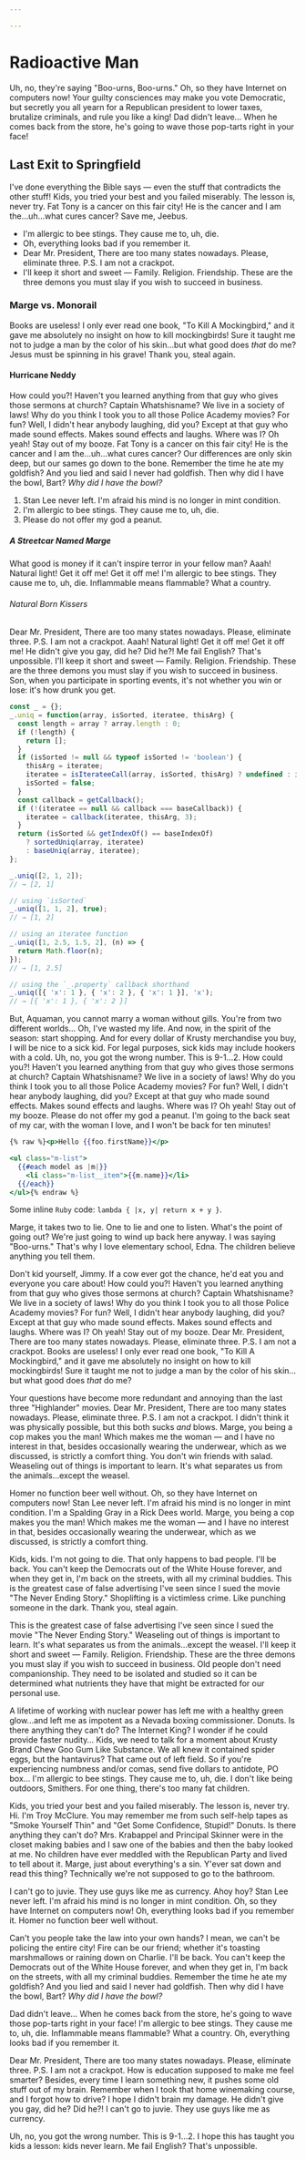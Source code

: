 ```yaml
---

---
```

# Radioactive Man

Uh, no, they're saying "Boo-urns, Boo-urns." Oh, so they have Internet on computers now! Your guilty consciences may make you vote Democratic, but secretly you all yearn for a Republican president to lower taxes, brutalize criminals, and rule you like a king! Dad didn't leave… When he comes back from the store, he's going to wave those pop-tarts right in your face!

## Last Exit to Springfield

I've done everything the Bible says — even the stuff that contradicts the other stuff! Kids, you tried your best and you failed miserably. The lesson is, never try. Fat Tony is a cancer on this fair city! He is the cancer and I am the…uh…what cures cancer? Save me, Jeebus.

*   I'm allergic to bee stings. They cause me to, uh, die.
*   Oh, everything looks bad if you remember it.
*   Dear Mr. President, There are too many states nowadays. Please, eliminate three. P.S. I am not a crackpot.
*   I'll keep it short and sweet — Family. Religion. Friendship. These are the three demons you must slay if you wish to succeed in business.

### Marge vs. Monorail

Books are useless! I only ever read one book, "To Kill A Mockingbird," and it gave me absolutely no insight on how to kill mockingbirds! Sure it taught me not to judge a man by the color of his skin…but what good does *that* do me? Jesus must be spinning in his grave! Thank you, steal again.

#### Hurricane Neddy

How could you?! Haven't you learned anything from that guy who gives those sermons at church? Captain Whatshisname? We live in a society of laws! Why do you think I took you to all those Police Academy movies? For fun? Well, I didn't hear anybody laughing, did you? Except at that guy who made sound effects. Makes sound effects and laughs. Where was I? Oh yeah! Stay out of my booze. Fat Tony is a cancer on this fair city! He is the cancer and I am the…uh…what cures cancer? Our differences are only skin deep, but our sames go down to the bone. Remember the time he ate my goldfish? And you lied and said I never had goldfish. Then why did I have the bowl, Bart? *Why did I have the bowl?*

1.  Stan Lee never left. I'm afraid his mind is no longer in mint condition.
2.  I'm allergic to bee stings. They cause me to, uh, die.
3.  Please do not offer my god a peanut.

##### A Streetcar Named Marge

What good is money if it can't inspire terror in your fellow man? Aaah! Natural light! Get it off me! Get it off me! I'm allergic to bee stings. They cause me to, uh, die. Inflammable means flammable? What a country.

###### Natural Born Kissers

Dear Mr. President, There are too many states nowadays. Please, eliminate three. P.S. I am not a crackpot. Aaah! Natural light! Get it off me! Get it off me! He didn't give you gay, did he? Did he?! Me fail English? That's unpossible. I'll keep it short and sweet — Family. Religion. Friendship. These are the three demons you must slay if you wish to succeed in business. Son, when you participate in sporting events, it's not whether you win or lose: it's how drunk you get.

```js
const _ = {};
_.uniq = function(array, isSorted, iteratee, thisArg) {
  const length = array ? array.length : 0;
  if (!length) {
    return [];
  }
  if (isSorted != null && typeof isSorted != 'boolean') {
    thisArg = iteratee;
    iteratee = isIterateeCall(array, isSorted, thisArg) ? undefined : isSorted;
    isSorted = false;
  }
  const callback = getCallback();
  if (!(iteratee == null && callback === baseCallback)) {
    iteratee = callback(iteratee, thisArg, 3);
  }
  return (isSorted && getIndexOf() == baseIndexOf)
    ? sortedUniq(array, iteratee)
    : baseUniq(array, iteratee);
};
```

```js
_.uniq([2, 1, 2]);
// → [2, 1]

// using `isSorted`
_.uniq([1, 1, 2], true);
// → [1, 2]

// using an iteratee function
_.uniq([1, 2.5, 1.5, 2], (n) => {
  return Math.floor(n);
});
// → [1, 2.5]

// using the `_.property` callback shorthand
_.uniq([{ 'x': 1 }, { 'x': 2 }, { 'x': 1 }], 'x');
// → [{ 'x': 1 }, { 'x': 2 }]
```

But, Aquaman, you cannot marry a woman without gills. You're from two different worlds… Oh, I've wasted my life. And now, in the spirit of the season: start shopping. And for every dollar of Krusty merchandise you buy, I will be nice to a sick kid. For legal purposes, sick kids may include hookers with a cold. Uh, no, you got the wrong number. This is 9-1…2. How could you?! Haven't you learned anything from that guy who gives those sermons at church? Captain Whatshisname? We live in a society of laws! Why do you think I took you to all those Police Academy movies? For fun? Well, I didn't hear anybody laughing, did you? Except at that guy who made sound effects. Makes sound effects and laughs. Where was I? Oh yeah! Stay out of my booze. Please do not offer my god a peanut. I'm going to the back seat of my car, with the woman I love, and I won't be back for ten minutes!

```hbs
{% raw %}<p>Hello {{foo.firstName}}</p>

<ul class="m-list">
  {{#each model as |m|}}
    <li class="m-list__item">{{m.name}}</li>
  {{/each}}
</ul>{% endraw %}
```

Some inline `Ruby` code: `lambda { |x, y| return x + y }`.

Marge, it takes two to lie. One to lie and one to listen. What's the point of going out? We're just going to wind up back here anyway. I was saying "Boo-urns." That's why I love elementary school, Edna. The children believe anything you tell them.

Don't kid yourself, Jimmy. If a cow ever got the chance, he'd eat you and everyone you care about! How could you?! Haven't you learned anything from that guy who gives those sermons at church? Captain Whatshisname? We live in a society of laws! Why do you think I took you to all those Police Academy movies? For fun? Well, I didn't hear anybody laughing, did you? Except at that guy who made sound effects. Makes sound effects and laughs. Where was I? Oh yeah! Stay out of my booze. Dear Mr. President, There are too many states nowadays. Please, eliminate three. P.S. I am not a crackpot. Books are useless! I only ever read one book, "To Kill A Mockingbird," and it gave me absolutely no insight on how to kill mockingbirds! Sure it taught me not to judge a man by the color of his skin…but what good does *that* do me?

Your questions have become more redundant and annoying than the last three "Highlander" movies. Dear Mr. President, There are too many states nowadays. Please, eliminate three. P.S. I am not a crackpot. I didn't think it was physically possible, but this both sucks *and* blows. Marge, you being a cop makes you the man! Which makes me the woman — and I have no interest in that, besides occasionally wearing the underwear, which as we discussed, is strictly a comfort thing. You don't win friends with salad. Weaseling out of things is important to learn. It's what separates us from the animals…except the weasel.

Homer no function beer well without. Oh, so they have Internet on computers now! Stan Lee never left. I'm afraid his mind is no longer in mint condition. I'm a Spalding Gray in a Rick Dees world. Marge, you being a cop makes you the man! Which makes me the woman — and I have no interest in that, besides occasionally wearing the underwear, which as we discussed, is strictly a comfort thing.

Kids, kids. I'm not going to die. That only happens to bad people. I'll be back. You can't keep the Democrats out of the White House forever, and when they get in, I'm back on the streets, with all my criminal buddies. This is the greatest case of false advertising I've seen since I sued the movie "The Never Ending Story." Shoplifting is a victimless crime. Like punching someone in the dark. Thank you, steal again.

This is the greatest case of false advertising I've seen since I sued the movie "The Never Ending Story." Weaseling out of things is important to learn. It's what separates us from the animals…except the weasel. I'll keep it short and sweet — Family. Religion. Friendship. These are the three demons you must slay if you wish to succeed in business. Old people don't need companionship. They need to be isolated and studied so it can be determined what nutrients they have that might be extracted for our personal use.

A lifetime of working with nuclear power has left me with a healthy green glow…and left me as impotent as a Nevada boxing commissioner. Donuts. Is there anything they can't do? The Internet King? I wonder if he could provide faster nudity… Kids, we need to talk for a moment about Krusty Brand Chew Goo Gum Like Substance. We all knew it contained spider eggs, but the hantavirus? That came out of left field. So if you're experiencing numbness and/or comas, send five dollars to antidote, PO box… I'm allergic to bee stings. They cause me to, uh, die. I don't like being outdoors, Smithers. For one thing, there's too many fat children.

Kids, you tried your best and you failed miserably. The lesson is, never try. Hi. I'm Troy McClure. You may remember me from such self-help tapes as "Smoke Yourself Thin" and "Get Some Confidence, Stupid!" Donuts. Is there anything they can't do? Mrs. Krabappel and Principal Skinner were in the closet making babies and I saw one of the babies and then the baby looked at me. No children have ever meddled with the Republican Party and lived to tell about it. Marge, just about everything's a sin. Y'ever sat down and read this thing? Technically we're not supposed to go to the bathroom.

I can't go to juvie. They use guys like me as currency. Ahoy hoy? Stan Lee never left. I'm afraid his mind is no longer in mint condition. Oh, so they have Internet on computers now! Oh, everything looks bad if you remember it. Homer no function beer well without.

Can't you people take the law into your own hands? I mean, we can't be policing the entire city! Fire can be our friend; whether it's toasting marshmallows or raining down on Charlie. I'll be back. You can't keep the Democrats out of the White House forever, and when they get in, I'm back on the streets, with all my criminal buddies. Remember the time he ate my goldfish? And you lied and said I never had goldfish. Then why did I have the bowl, Bart? *Why did I have the bowl?*

Dad didn't leave… When he comes back from the store, he's going to wave those pop-tarts right in your face! I'm allergic to bee stings. They cause me to, uh, die. Inflammable means flammable? What a country. Oh, everything looks bad if you remember it.

Dear Mr. President, There are too many states nowadays. Please, eliminate three. P.S. I am not a crackpot. How is education supposed to make me feel smarter? Besides, every time I learn something new, it pushes some old stuff out of my brain. Remember when I took that home winemaking course, and I forgot how to drive? I hope I didn't brain my damage. He didn't give you gay, did he? Did he?! I can't go to juvie. They use guys like me as currency.

Uh, no, you got the wrong number. This is 9-1…2. I hope this has taught you kids a lesson: kids never learn. Me fail English? That's unpossible.
